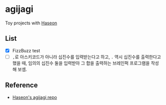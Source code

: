 # agijagi
Toy projects with [Haseon](https://github.com/Haseon)

## List
- [X] FizzBuzz test
- [ ] `,`로 아스키코드가 아니라 십진수를 입력받는다고 하고, `.` 역시 십진수를 출력한다고 했을 때, 임의의 십진수 둘을 입력받아 그 합을 출력하는 브레인퍽 프로그램을 작성해 보셈.

## Reference
- [Haseon's agijagi repo](https://github.com/Haseon/agijagi)
